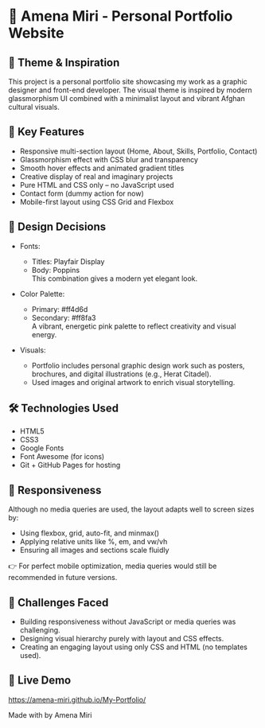# 🎨 Amena Miri - Personal Portfolio Website

## 🌟 Theme & Inspiration

This project is a personal portfolio site showcasing my work as a graphic designer and front-end developer. The visual theme is inspired by modern glassmorphism UI combined with a minimalist layout and vibrant Afghan cultural visuals.

## 🧠 Key Features

- Responsive multi-section layout (Home, About, Skills, Portfolio, Contact)
- Glassmorphism effect with CSS blur and transparency
- Smooth hover effects and animated gradient titles
- Creative display of real and imaginary projects
- Pure HTML and CSS only – no JavaScript used
- Contact form (dummy action for now)
- Mobile-first layout using CSS Grid and Flexbox

## 🎨 Design Decisions

- Fonts:  
  - Titles: Playfair Display  
  - Body: Poppins  
  This combination gives a modern yet elegant look.

- Color Palette:  
  - Primary: #ff4d6d  
  - Secondary: #ff8fa3  
  A vibrant, energetic pink palette to reflect creativity and visual energy.

- Visuals:  
  - Portfolio includes personal graphic design work such as posters, brochures, and digital illustrations (e.g., Herat Citadel).
  - Used images and original artwork to enrich visual storytelling.

## 🛠 Technologies Used

- HTML5
- CSS3
- Google Fonts
- Font Awesome (for icons)
- Git + GitHub Pages for hosting

## 📱 Responsiveness

Although no media queries are used, the layout adapts well to screen sizes by:
- Using flexbox, grid, auto-fit, and minmax()
- Applying relative units like %, em, and vw/vh
- Ensuring all images and sections scale fluidly

👉 For perfect mobile optimization, media queries would still be recommended in future versions.

## 🚧 Challenges Faced

- Building responsiveness without JavaScript or media queries was challenging.
- Designing visual hierarchy purely with layout and CSS effects.
- Creating an engaging layout using only CSS and HTML (no templates used).

## 🔗 Live Demo

https://amena-miri.github.io/My-Portfolio/

Made with by Amena Miri